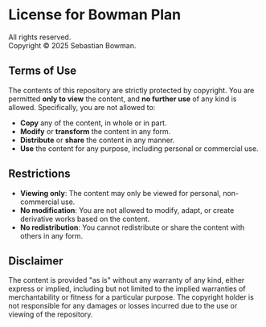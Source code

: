 # License for Bowman Plan

All rights reserved.  
Copyright © 2025 Sebastian Bowman.

## Terms of Use

The contents of this repository are strictly protected by copyright. You are permitted **only to view** the content, and **no further use** of any kind is allowed. Specifically, you are not allowed to:

- **Copy** any of the content, in whole or in part.
- **Modify** or **transform** the content in any form.
- **Distribute** or **share** the content in any manner.
- **Use** the content for any purpose, including personal or commercial use.

## Restrictions

- **Viewing only**: The content may only be viewed for personal, non-commercial use.
- **No modification**: You are not allowed to modify, adapt, or create derivative works based on the content.
- **No redistribution**: You cannot redistribute or share the content with others in any form.

## Disclaimer

The content is provided "as is" without any warranty of any kind, either express or implied, including but not limited to the implied warranties of merchantability or fitness for a particular purpose. The copyright holder is not responsible for any damages or losses incurred due to the use or viewing of the repository.
